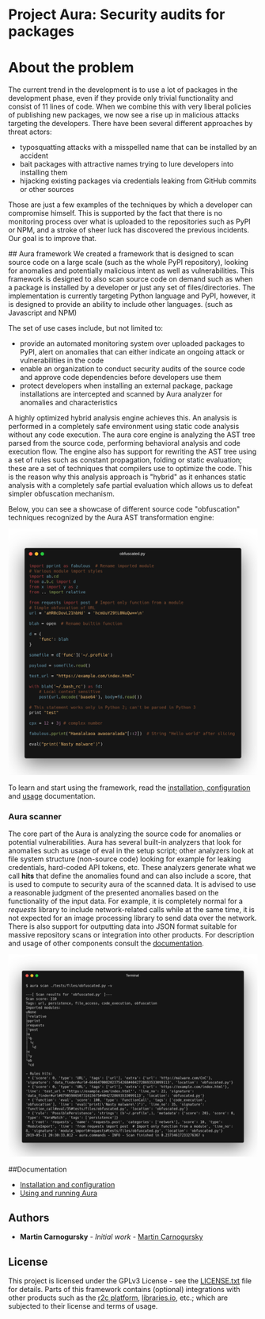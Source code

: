 # Project Aura: Security audits for packages

# About the problem

The current trend in the development is to use a lot of packages in the development phase, even if they provide only trivial functionality and consist of 11 lines of code. When we combine this with very liberal policies of publishing new packages, we now see a rise up in malicious attacks targeting the developers. There have been several different approaches by threat actors:

- typosquatting attacks with a misspelled name that can be installed by an accident
- bait packages with attractive names trying to lure developers into installing them
- hijacking existing packages via credentials leaking from GitHub commits or other sources

Those are just a few examples of the techniques by which a developer can compromise himself. This is supported by the fact that there is no monitoring process over what is uploaded to the repositories such as PyPI or NPM, and a stroke of sheer luck has discovered the previous incidents. Our goal is to improve that.

## Aura framework
We created a framework that is designed to scan source code on a large scale (such as the whole PyPI repository), looking for anomalies and potentially malicious intent as well as vulnerabilities. This framework is designed to also scan source code on demand such as when a package is installed by a developer or just any set of files/directories. The implementation is currently targeting Python language and PyPI, however, it is designed to provide an ability to include other languages. (such as Javascript and NPM)

The set of use cases include, but not limited to:

- provide an automated monitoring system over uploaded packages to PyPI, alert on anomalies that can either indicate an ongoing attack or vulnerabilities in the code
- enable an organization to conduct security audits of the source code and approve code dependencies before developers use them
- protect developers when installing an external package, package installations are intercepted and scanned by Aura analyzer for anomalies and characteristics

A highly optimized hybrid analysis engine achieves this. An analysis is performed in a completely safe environment using static code analysis without any code execution. The aura core engine is analyzing the AST tree parsed from the source code, performing behavioral analysis and code execution flow. The engine also has support for rewriting the AST tree using a set of rules such as constant propagation, folding or static evaluation; these are a set of techniques that compilers use to optimize the code. This is the reason why this analysis approach is "hybrid" as it enhances static analysis with a completely safe partial evaluation which allows us to defeat simpler obfuscation mechanism.

Below, you can see a showcase of different source code "obfuscation" techniques recognized by the Aura AST transformation engine:

![Obfuscated source code](docs/example_output/obfuscated.png)


To learn and start using the framework, read the [installation, configuration](docs/install.md) and [usage](docs/running_aura.md) documentation.

### Aura scanner

The core part of the Aura is analyzing the source code for anomalies or potential vulnerabilities. Aura has several built-in analyzers that look for anomalies such as usage of eval in the setup script; other analyzers look at file system structure (non-source code) looking for example for leaking credentials, hard-coded API tokens, etc. These analyzers generate what we call **hits** that define the anomalies found and can also include a score, that is used to compute to security aura of the scanned data. It is advised to use a reasonable judgment of the presented anomalies based on the functionality of the input data. For example, it is completely normal for a *requests* library to include network-related calls while at the same time, it is not expected for an image processing library to send data over the network. There is also support for outputting data into JSON format suitable for massive repository scans or integration into other products. For description and usage of other components consult the [documentation]((docs/running_aura.md)).

![Obfuscated source code scan](docs/example_output/scan.png)

##Documentation

- [Installation and configuration](docs/install.md)
- [Using and running Aura](docs/running_aura.md)


## Authors

* **Martin Carnogursky** - *Initial work* - [Martin Carnogursky](https://is.muni.cz/person/410345)

## License

This project is licensed under the GPLv3 License - see the [LICENSE.txt](LICENSE.txt) file for details. Parts of this framework contains (optional) integrations with other products such as the [r2c platform](https://returntocorp.com/), [libraries.io](https://libraries.io/api), etc.; which are subjected to their license and terms of usage.

